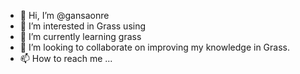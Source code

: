 - 👋 Hi, I’m @gansaonre
- 👀 I’m interested in Grass using
- 🌱 I’m currently learning grass
- 💞️ I’m looking to collaborate on improving my knowledge in Grass.
- 📫 How to reach me ...

<!---
gansaonre/gansaonre is a ✨ special ✨ repository because its `README.md` (this file) appears on your GitHub profile.
You can click the Preview link to take a look at your changes.
--->
